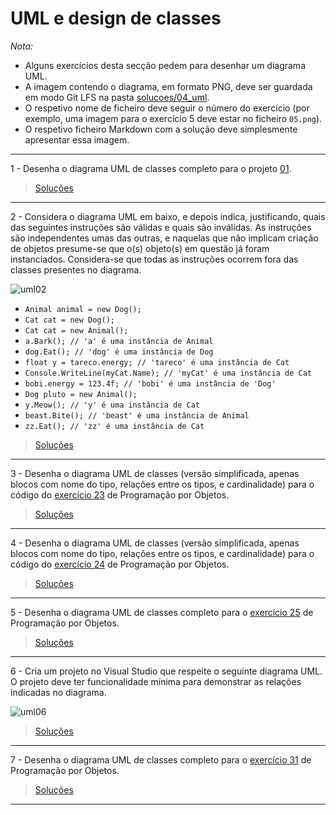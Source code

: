 # UML e design de classes

_Nota:_

* Alguns exercícios desta secção pedem para desenhar um diagrama UML.
* A imagem contendo o diagrama, em formato PNG, deve ser guardada em modo Git
  LFS na pasta [solucoes/04_uml](../solucoes/04_uml/).
* O respetivo nome de ficheiro deve seguir o número do exercício (por exemplo,
  uma imagem para o exercício 5 deve estar no ficheiro `05.png`).
* O respetivo ficheiro Markdown com a solução deve simplesmente apresentar essa
  imagem.

---

1 - Desenha o diagrama UML de classes completo para o projeto [01](04_uml/01).

> [Soluções](../solucoes/04_uml/01.md)

---

2 - Considera o diagrama UML em baixo, e depois indica, justificando, quais das
seguintes instruções são válidas e quais são inválidas. As instruções são
independentes umas das outras, e naquelas que não implicam criação de objetos
presume-se que o(s) objeto(s) em questão já foram instanciados. Considera-se
que todas as instruções ocorrem fora das classes presentes no diagrama.

![uml02](../img/uml02.png)

* `Animal animal = new Dog();`
* `Cat cat = new Dog();`
* `Cat cat = new Animal();`
* `a.Bark(); // 'a' é uma instância de Animal`
* `dog.Eat(); // 'dog' é uma instância de Dog`
* `float y = tareco.energy; // 'tareco' é uma instância de Cat`
* `Console.WriteLine(myCat.Name); // 'myCat' é uma instância de Cat`
* `bobi.energy = 123.4f; // 'bobi' é uma instância de 'Dog'`
* `Dog pluto = new Animal();`
* `y.Meow(); // 'y' é uma instância de Cat`
* `beast.Bite(); // 'beast' é uma instância de Animal`
* `zz.Eat(); // 'zz' é uma instância de Cat`

> [Soluções](../solucoes/04_uml/02.md)

---

3 - Desenha o diagrama UML de classes (versão simplificada, apenas blocos com
nome do tipo, relações entre os tipos, e cardinalidade) para o código do
[exercício 23](03_poo.md#ex23) de Programação por Objetos.

> [Soluções](../solucoes/04_uml/03.md)

---

4 - Desenha o diagrama UML de classes (versão simplificada, apenas blocos com
nome do tipo, relações entre os tipos, e cardinalidade) para o código do
[exercício 24](03_poo.md#ex24) de Programação por Objetos.

> [Soluções](../solucoes/04_uml/04.md)

---

5 - Desenha o diagrama UML de classes completo para o
[exercício 25](03_poo.md#ex25) de Programação por Objetos.

> [Soluções](../solucoes/04_uml/05.md)

---

6 - Cria um projeto no Visual Studio que respeite o seguinte diagrama UML. O
projeto deve ter funcionalidade mínima para demonstrar as relações indicadas no
diagrama.

![uml06](../img/uml06.png)

> [Soluções](../solucoes/04_uml/06.md)

---

7 - Desenha o diagrama UML de classes completo para o
[exercício 31](03_poo.md#ex31) de Programação por Objetos.

> [Soluções](../solucoes/04_uml/07.md)

---
